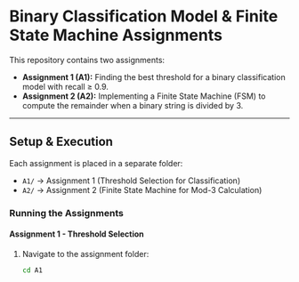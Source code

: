 # Binary Classification Model & Finite State Machine Assignments

This repository contains two assignments:

- **Assignment 1 (A1):** Finding the best threshold for a binary classification model with recall ≥ 0.9.
- **Assignment 2 (A2):** Implementing a Finite State Machine (FSM) to compute the remainder when a binary string is divided by 3.

---

## Setup & Execution

Each assignment is placed in a separate folder:  
- `A1/` → Assignment 1 (Threshold Selection for Classification)  
- `A2/` → Assignment 2 (Finite State Machine for Mod-3 Calculation)

### Running the Assignments

#### **Assignment 1 - Threshold Selection**
1. Navigate to the assignment folder:
   ```sh
   cd A1
